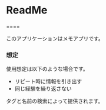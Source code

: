 # ReadMe
====

このアプリケーションはメモアプリです。

### 想定
使用想定は以下のような場合です。
- リピート時に情報を引き出す
- 同じ経験を繰り返さない

タグと名前の検索によって提供されます。